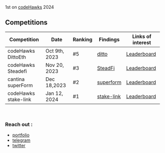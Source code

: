 1st on [codeHawks](https://www.codehawks.com/leaderboard) 2024
## Competitions

| Competition          | Date          | Ranking | Findings                                           | Links of interest                                                                    |
| -------------------- | ------------- | ------- | -------------------------------------------------- | ------------------------------------------------------------------------------------ |
| codeHawks DittoEth   | Oct 9th, 2023 | #5      | [ditto](./public-contests/ElHaj-DittoETH.md)       | [Leaderboard](https://www.codehawks.com/contests/clm871gl00001mp081mzjdlwc)          |
| codeHawks Steadefi   | Nov 20, 2023  | #3      | [SteadFi](./public-contests/ELHAJ-SteadeFi.md)     | [Leaderboard](https://www.codehawks.com/contests/clo38mm260001la08daw5cbuf)          |
| cantina superForm    | Dec 18,2023   | #2      | [superform](./public-contests/ElHaj-superform.md)  | [Leaderboard](https://cantina.xyz/competitions/2cd0b038-3e32-4db6-b488-0f85b6f0e49f) |
| codeHawks stake-link | Jan 12, 2024  | #1      | [stake-link](./public-contests/ElHaj-stakelink.md) | [Leaderboard](https://www.codehawks.com/contests/clqf7mgla0001yeyfah59c674)          |

<br>

### Reach out :

- [portfolio](https://elhajin.vercel.app/)
- [telegram](https://t.me/elhajin)
- [twitter](https://twitter.com/el_hajin)
